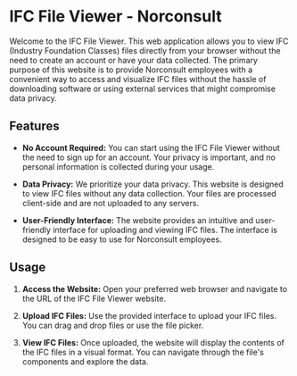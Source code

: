 # IFC File Viewer - Norconsult

Welcome to the IFC File Viewer. This web application allows you to view IFC (Industry Foundation Classes) files directly from your browser without the need to create an account or have your data collected. The primary purpose of this website is to provide Norconsult employees with a convenient way to access and visualize IFC files without the hassle of downloading software or using external services that might compromise data privacy.

## Features

- **No Account Required:** You can start using the IFC File Viewer without the need to sign up for an account. Your privacy is important, and no personal information is collected during your usage.

- **Data Privacy:** We prioritize your data privacy. This website is designed to view IFC files without any data collection. Your files are processed client-side and are not uploaded to any servers.

- **User-Friendly Interface:** The website provides an intuitive and user-friendly interface for uploading and viewing IFC files. The interface is designed to be easy to use for Norconsult employees.

## Usage

1. **Access the Website:** Open your preferred web browser and navigate to the URL of the IFC File Viewer website.

2. **Upload IFC Files:** Use the provided interface to upload your IFC files. You can drag and drop files or use the file picker.

3. **View IFC Files:** Once uploaded, the website will display the contents of the IFC files in a visual format. You can navigate through the file's components and explore the data.
